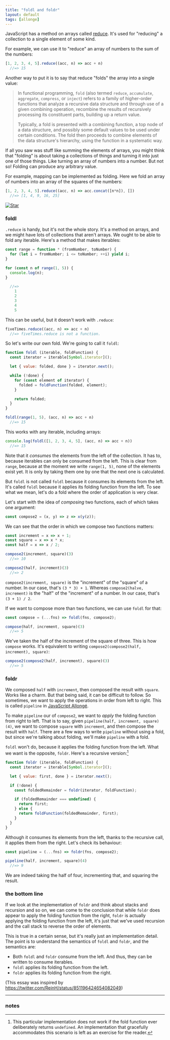 ```yaml
---
title: "foldl and foldr"
layout: default
tags: [allonge]
---
```


JavaScript has a method on arrays called [reduce]. It's used for "reducing" a collection to a single element of some kind.

[reduce]: https://developer.mozilla.org/en-US/docs/Web/JavaScript/Reference/Global_Objects/Array/Reduce

For example, we can use it to "reduce" an array of numbers to the sum of the numbers:

```javascript
[1, 2, 3, 4, 5].reduce((acc, n) => acc + n)
  //=> 15
```

Another way to put it is to say that reduce "folds" the array into a single value:

> In functional programming, `fold` (also termed `reduce`, `accumulate`, `aggregate`, `compress`, or `inject`) refers to a family of higher-order functions that analyze a recursive data structure and through use of a given combining operation, recombine the results of recursively processing its constituent parts, building up a return value.
>
> Typically, a fold is presented with a combining function, a top node of a data structure, and possibly some default values to be used under certain conditions. The fold then proceeds to combine elements of the data structure's hierarchy, using the function in a systematic way.

If all you saw was stuff like summing the elements of arrays, you might think that "folding" is about taking a collections of things and turning it into just one of those things. Like turning an array of numbers into a number. But not so! Folding can produce any arbitrary value.

For example, mapping can be implemented as folding. Here we fold an array of numbers into an array of the squares of the numbers:

```javascript
[1, 2, 3, 4, 5].reduce((acc, n) => acc.concat([n*n]), [])
  //=> [1, 4, 9, 16, 25]
```

[![Star](/assets/images/star.jpg)](https://www.flickr.com/photos/ambs/2993482908)

### foldl

`.reduce` is handy, but it's not the whole story. It's a method on arrays, and we might have lots of collections that aren't arrays. We ought to be able to fold any iterable. Here's a method that makes iterables:

```javascript
const range = function * (fromNumber, toNumber) {
  for (let i = fromNumber; i <= toNumber; ++i) yield i;
}

for (const n of range(1, 5)) {
  console.log(n);
}

  //=>
    1
    2
    3
    4
    5
```

This can be useful, but it doesn't work with `.reduce`:

```javascript
fiveTimes.reduce((acc, n) => acc + n)
  //=> fiveTimes.reduce is not a function.
```

So let's write our own fold. We're going to call it `foldl`:

```javascript
function foldl (iterable, foldFunction) {
  const iterator = iterable[Symbol.iterator]();

  let { value: folded, done } = iterator.next();

  while (!done) {
    for (const element of iterator) {
      folded = foldFunction(folded, element);
    }

    return folded;
  }
}

foldl(range(1, 5), (acc, n) => acc + n)
  //=> 15
```

This works with any iterable, including arrays:

```javascript
console.log(foldl([1, 2, 3, 4, 5], (acc, n) => acc + n))
  //=> 15
```

Note that it _consumes_ the elements from the left of the collection. It has to, because iterables can only be consumed from the left. This is clear from `range`, because at the moment we write `range(1, 5)`, none of the elements exist yet. It is only by taking them one by one that the next one is calculated.

But `foldl` is not called `foldl` because it consumes its elements from the left. It's called `foldl` because it applies its folding function from the left. To see what we mean, let's do a fold where the order of application is very clear.

Let's start with the idea of *composing* two functions, each of which takes one argument:

```javascript
const compose2 = (x, y) => z => x(y(z));
```

We can see that the order in which we compose two functions matters:

```javascript
const increment = x => x + 1;
const square = x => x * x;
const half = x => x / 2;

compose2(increment, square)(3)
  //=> 10

compose2(half, increment)(3)
  //=> 2
```

`compose2(increment, square)` is the "increment" of the "square" of a number. In our case, that's `(3 * 3) + 1`. Whereas `compose2(halve, increment)` is the "half" of the "increment" of a number. In our case, that's `(3 + 1) / 2`.

If we want to compose more than two functions, we can use `foldl` for that:

```javascript
const compose = (...fns) => foldl(fns, compose2);

compose(half, increment, square)(3)
  //=> 5
```

We've taken the half of the increment of the square of three. This is how `compose` works. It's equivalent to writing `compose2(compose2(half, increment), square)`:

```javascript
compose2(compose2(half, increment), square)(3)
  //=> 5
```

### foldr

We composed `half` with `increment`, then composed the result with `square`. Works like a charm. But that being said, it can be difficult to follow. So sometimes, we want to apply the operations in order from left to right. This is called `pipeline` in [JavaScript Allongé][ja].

[ja]: https://leanpub.com/javascriptallongesix

To make `pipeline` our of `compose2`, we want to *apply* the folding function from right to left. That is to say, given `pipeline(half, increment, square)(4)`, we want to compose `square` with `increment`, and then compose the result with `half`. There are a few ways to write `pipeline` without using a fold, but since we're talking about folding, we'll make `pipeline` with a fold.

`foldl` won't do, because it applies the folding function from the left. What we want is the opposite, `foldr`. Here's a recursive version:[^foldrlimit]

[^foldrlimit]: This particular implementation does not work if the fold function ever deliberately returns `undefined`. An implementation that gracefully accommodates this scenario is left as an exercise for the reader.

```javascript
function foldr (iterable, foldFunction) {
  const iterator = iterable[Symbol.iterator]();

  let { value: first, done } = iterator.next();

  if (!done) {
    const foldedRemainder = foldr(iterator, foldFunction);

    if (foldedRemainder === undefined) {
      return first;
    } else {
      return foldFunction(foldedRemainder, first);
    }
  }
}
```

Although it consumes its elements from the left, thanks to the recursive call, it applies them from the right. Let's check its behaviour:

```javascript
const pipeline = (...fns) => foldr(fns, compose2);

pipeline(half, increment, square)(4)
  //=> 9
```

We are indeed taking the half of four, incrementing that, and squaring the result.

### the bottom line

If we look at the implementation of `foldr` and think about stacks and recursion and so on, we can come to the conclusion that while `foldr` does appear to apply the folding function from the right, `foldr` is actually applying the folding function from the left, it's just that we've used recursion and the call stack to reverse the order of elements.

This is true in a certain sense, but it's really just an implementation detail. The point is to understand the semantics of `foldl` and `foldr`, and the semantics are:

- Both `foldl` and `foldr` consume from the left. And thus, they can be written to consume iterables.
- `foldl` applies its folding function from the left.
- `foldr` applies its folding function from the right.

(This essay was inspired by https://twitter.com/ReinH/status/851196424654082049)

---

### notes



